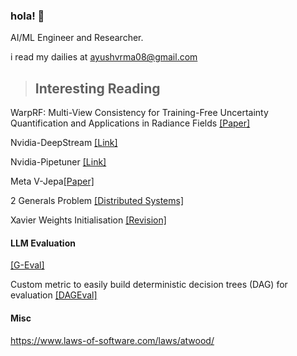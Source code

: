 ### hola! 👋
AI/ML Engineer and Researcher.

i read my dailies at ayushvrma08@gmail.com

>## Interesting Reading

WarpRF: Multi-View Consistency for Training-Free Uncertainty Quantification
and Applications in Radiance Fields [[Paper]](https://arxiv.org/pdf/2506.22433v1)

Nvidia-DeepStream [[Link]](https://developer.nvidia.com/deepstream-sdk)

Nvidia-Pipetuner [[Link]](https://catalog.ngc.nvidia.com/orgs/nvidia/containers/pipetuner)



Meta V-Jepa[[Paper]](https://ai.meta.com/research/publications/revisiting-feature-prediction-for-learning-visual-representations-from-video/)

2 Generals Problem [[Distributed Systems]](https://youtu.be/MSU6coE1j8M?si=CoKWl85wjFoM598S)

Xavier Weights Initialisation [[Revision]](https://prateekvjoshi.com/2016/03/29/understanding-xavier-initialization-in-deep-neural-networks/)

#### LLM Evaluation
[[G-Eval]](https://en.wikipedia.org/wiki/Spearman%27s_rank_correlation_coefficient)

Custom metric to easily build deterministic decision trees (DAG) for evaluation [[DAGEval]](https://deepeval.com/docs/metrics-dag)

#### Misc
https://www.laws-of-software.com/laws/atwood/
